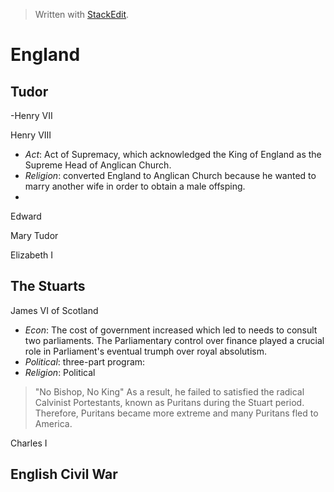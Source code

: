 
> Written with [StackEdit](https://stackedit.io/).

# England

## Tudor
-Henry VII

Henry VIII
   * _Act_: Act of Supremacy, which acknowledged the King of England as the Supreme Head of Anglican Church.
   * _Religion_: converted England to Anglican Church because he wanted to marry another wife in order to obtain a male offsping.
   * 

Edward
 
Mary Tudor

Elizabeth I

## The Stuarts
James VI of Scotland
   * _Econ_: The cost of government increased which led to needs to consult two parliaments. The Parliamentary control over finance played a crucial role in Parliament's eventual trumph over royal absolutism.
   * _Political_: three-part program:
   * _Religion_:  Political
> "No Bishop, No King"
   As a result, he failed to satisfied the radical Calvinist Portestants, known as Puritans during the Stuart period. Therefore, Puritans became more extreme and many Puritans fled to America.

Charles I



## English Civil War

<!--stackedit_data:
eyJoaXN0b3J5IjpbMTU2OTUxOTIyLC0xODEzODQ5NDM1LC0xND
Y3MjI1OTI1LDczMDk5ODExNl19
-->